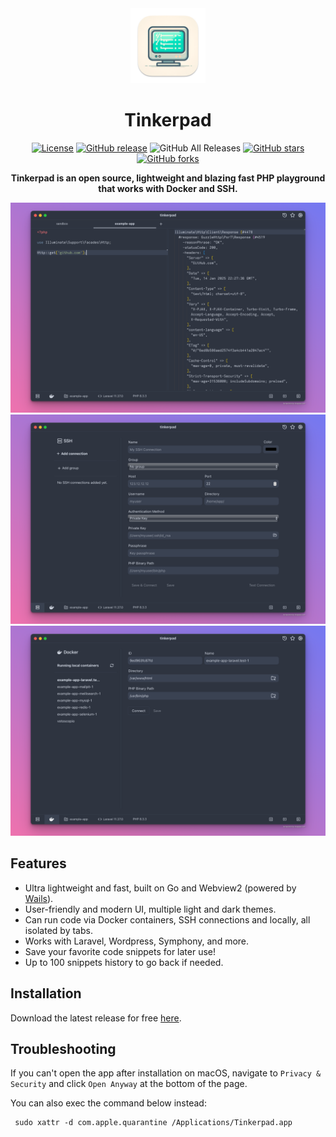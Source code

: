 <div align="center">
<a href="https://github.com/epessine/tinkerpad/"><img src="build/appicon.png" width="120"/></a>
</div>
<h1 align="center">Tinkerpad</h1>
<div align="center">

[![License](https://img.shields.io/github/license/epessine/tinkerpad)](https://github.com/epessine/tinkerpad/blob/main/LICENSE)
[![GitHub release](https://img.shields.io/github/release/epessine/tinkerpad)](https://github.com/epessine/tinkerpad/releases)
![GitHub All Releases](https://img.shields.io/github/downloads/epessine/tinkerpad/total)
[![GitHub stars](https://img.shields.io/github/stars/epessine/tinkerpad)](https://github.com/epessine/tinkerpad/stargazers)
[![GitHub forks](https://img.shields.io/github/forks/epessine/tinkerpad)](https://github.com/epessine/tinkerpad/fork)

<strong>Tinkerpad is an open source, lightweight and blazing fast PHP playground that works with Docker and SSH.</strong>
</div>

<picture>
 <img alt="screenshot" src="screenshots/showcase-1.png">
</picture>

<picture>
 <img alt="screenshot" src="screenshots/showcase-2.png">
</picture>

<picture>
 <img alt="screenshot" src="screenshots/showcase-3.png">
</picture>

## Features

* Ultra lightweight and fast, built on Go and Webview2 (powered by [Wails](https://github.com/wailsapp/wails)).
* User-friendly and modern UI, multiple light and dark themes.
* Can run code via Docker containers, SSH connections and locally, all isolated by tabs.
* Works with Laravel, Wordpress, Symphony, and more.
* Save your favorite code snippets for later use!
* Up to 100 snippets history to go back if needed.


## Installation

Download the latest release for free [here](https://github.com/epessine/tinkerpad/releases).

## Troubleshooting

If you can't open the app after installation on macOS, navigate to `Privacy & Security` and click `Open Anyway` at the bottom of the page.

You can also exec the command below instead:
``` shell
 sudo xattr -d com.apple.quarantine /Applications/Tinkerpad.app
```

